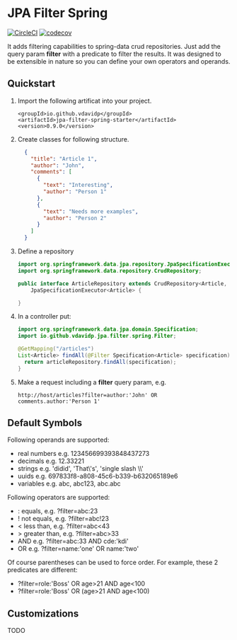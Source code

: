 # JPA Filter Spring

[![CircleCI](https://circleci.com/gh/circleci/circleci-docs.svg?style=shield)](https://circleci.com/gh/vdavidp/jpa-filter-spring) [![codecov](https://codecov.io/gh/vdavidp/jpa-filter-spring/branch/master/graph/badge.svg?token=CSCU81AV0H)](https://codecov.io/gh/vdavidp/jpa-filter-spring)

It adds filtering capabilities to spring-data crud repositories. Just add the query param **filter** with a predicate to filter the results. It was designed to be extensible in nature so you can define your own operators and operands.


## Quickstart

1. Import the following artificat into your project.
    ```
    <groupId>io.github.vdavidp</groupId>
    <artifactId>jpa-filter-spring-starter</artifactId>
    <version>0.9.0</version>
    ```
1. Create classes for following structure.
    ```json
      {
        "title": "Article 1",
        "author": "John",
        "comments": [
          {
            "text": "Interesting",
            "author": "Person 1"
          },
          {
            "text": "Needs more examples",
            "author": "Person 2"
          }
        ]
      }
    ```
1. Define a repository
    ```java
    import org.springframework.data.jpa.repository.JpaSpecificationExecutor;
    import org.springframework.data.repository.CrudRepository;

    public interface ArticleRepository extends CrudRepository<Article, Long>,
        JpaSpecificationExecutor<Article> {

    }
    ```
1. In a controller put:
    ```java
    import org.springframework.data.jpa.domain.Specification;
    import io.github.vdavidp.jpa.filter.spring.Filter;

    @GetMapping("/articles")
    List<Article> findAll(@Filter Specification<Article> specification) {
      return articleRepository.findAll(specification);
    }
    ```
1. Make a request including a **filter** query param, e.g.
    ```
    http://host/articles?filter=author:'John' OR comments.author:'Person 1'
    ```


## Default Symbols
Following operands are supported:
* real numbers e.g. 123456699393848437273
* decimals e.g. 12.33221
* strings e.g. 'didid', 'That\\'s', 'single slash \\\\'
* uuids e.g. 697833f8-a808-45c6-b339-b632065189e6
* variables e.g. abc, abc123, abc.abc

Following operators are supported:
* : equals, e.g. ?filter=abc:23
* ! not equals, e.g. ?filter=abc!23
* < less than, e.g. ?filter=abc<43
* \> greater than, e.g. ?filter=abc>33
* AND e.g. ?filter=abc:33 AND cde:'kdi'
* OR e.g. ?filter=name:'one' OR name:'two'

Of course parentheses can be used to force order. For example, these 2 predicates are different:

* ?filter=role:'Boss' OR age>21 AND  age<100
* ?filter=role:'Boss' OR (age>21 AND age<100)

## Customizations
TODO
